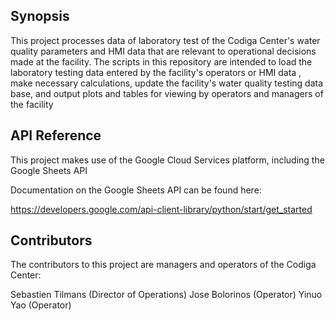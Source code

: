 ## Synopsis

This project processes data of laboratory test of the Codiga Center's water quality parameters and HMI data that are relevant to operational decisions made at the facility. The scripts in this repository are intended to load the laboratory testing data entered by the facility's operators or HMI data , make necessary calculations, update the facility's water quality testing data base, and output plots and tables for viewing by operators and managers of the facility


## API Reference

This project makes use of the Google Cloud Services platform, including the Google Sheets API

Documentation on the Google Sheets API can be found here:

https://developers.google.com/api-client-library/python/start/get_started

## Contributors

The contributors to this project are managers and operators of the Codiga Center:

Sebastien Tilmans (Director of Operations)
Jose Bolorinos (Operator)
Yinuo Yao (Operator)